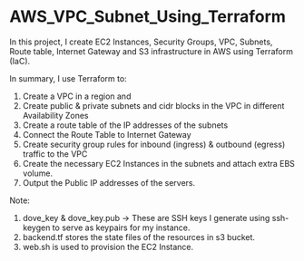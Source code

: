# AWS_VPC_Subnet_Using_Terraform

In this project, I create EC2 Instances, Security Groups, VPC, Subnets, Route table, Internet Gateway and S3 infrastructure in AWS using Terraform (IaC).

In summary, I use Terraform to: 

1. Create a VPC in a region and
2. Create public & private subnets and cidr blocks in the VPC in different Availability Zones
3. Create a route table of the IP addresses of the subnets
4. Connect the Route Table to Internet Gateway
5. Create security group rules for inbound (ingress) & outbound (egress) traffic to the VPC
6. Create the necessary EC2 Instances in the subnets and attach extra EBS volume.
7. Output the Public IP addresses of the servers. 

Note: 
1. dove_key & dove_key.pub -> These are SSH keys I generate using ssh-keygen to serve as keypairs for my instance.
2. backend.tf stores the state files of the resources in s3 bucket.
3. web.sh is used to provision the EC2 Instance.


